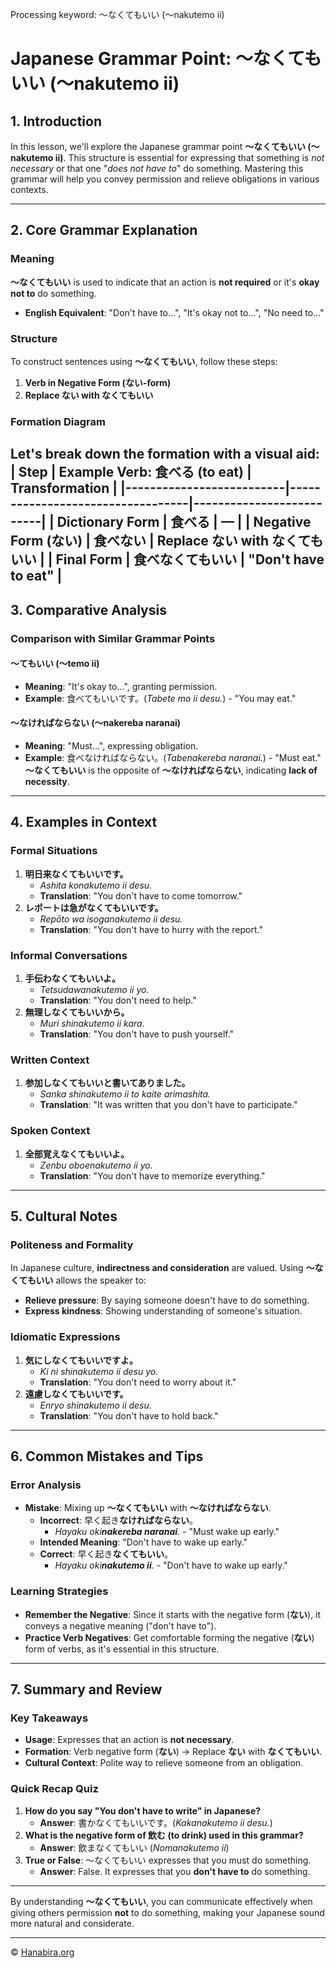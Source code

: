 Processing keyword: ～なくてもいい (〜nakutemo ii)
# Japanese Grammar Point: ～なくてもいい (〜nakutemo ii)

## 1. Introduction
In this lesson, we'll explore the Japanese grammar point **～なくてもいい (〜nakutemo ii)**. This structure is essential for expressing that something is _not necessary_ or that one "_does not have to_" do something. Mastering this grammar will help you convey permission and relieve obligations in various contexts.

---
## 2. Core Grammar Explanation
### Meaning
**～なくてもいい** is used to indicate that an action is **not required** or it's **okay not to** do something.
- **English Equivalent**: "Don't have to...", "It's okay not to...", "No need to..."
### Structure
To construct sentences using **～なくてもいい**, follow these steps:
1. **Verb in Negative Form (ない-form)**
2. **Replace ない with なくてもいい**
### Formation Diagram
Let's break down the formation with a visual aid:
| **Step**                 | **Example Verb: 食べる (to eat)** | **Transformation**       |
|--------------------------|----------------------------------|--------------------------|
| **Dictionary Form**      | 食べる                           | —                        |
| **Negative Form (ない)** | 食べない                         | Replace ない with なくてもいい |
| **Final Form**           | 食べ**なくてもいい**             | "Don't have to eat"      |
---
## 3. Comparative Analysis
### Comparison with Similar Grammar Points
#### ～てもいい (〜temo ii)
- **Meaning**: "It's okay to...", granting permission.
- **Example**: 食べてもいいです。(*Tabete mo ii desu.*) - "You may eat."
#### ～なければならない (〜nakereba naranai)
- **Meaning**: "Must...", expressing obligation.
- **Example**: 食べなければならない。(*Tabenakereba naranai.*) - "Must eat."
**～なくてもいい** is the opposite of **～なければならない**, indicating **lack of necessity**.
---
## 4. Examples in Context
### Formal Situations
1. **明日来なくてもいいです。**
   - *Ashita konakutemo ii desu.*
   - **Translation**: "You don't have to come tomorrow."
2. **レポートは急がなくてもいいです。**
   - *Repōto wa isoganakutemo ii desu.*
   - **Translation**: "You don't have to hurry with the report."
### Informal Conversations
1. **手伝わなくてもいいよ。**
   - *Tetsudawanakutemo ii yo.*
   - **Translation**: "You don't need to help."
2. **無理しなくてもいいから。**
   - *Muri shinakutemo ii kara.*
   - **Translation**: "You don't have to push yourself."
### Written Context
1. **参加しなくてもいいと書いてありました。**
   - *Sanka shinakutemo ii to kaite arimashita.*
   - **Translation**: "It was written that you don't have to participate."
### Spoken Context
1. **全部覚えなくてもいいよ。**
   - *Zenbu oboenakutemo ii yo.*
   - **Translation**: "You don't have to memorize everything."
---
## 5. Cultural Notes
### Politeness and Formality
In Japanese culture, **indirectness and consideration** are valued. Using **～なくてもいい** allows the speaker to:
- **Relieve pressure**: By saying someone doesn't have to do something.
- **Express kindness**: Showing understanding of someone's situation.
### Idiomatic Expressions
1. **気にしなくてもいいですよ。**
   - *Ki ni shinakutemo ii desu yo.*
   - **Translation**: "You don't need to worry about it."
2. **遠慮しなくてもいいです。**
   - *Enryo shinakutemo ii desu.*
   - **Translation**: "You don't have to hold back."
---
## 6. Common Mistakes and Tips
### Error Analysis
- **Mistake**: Mixing up **～なくてもいい** with **～なければならない**.
  - **Incorrect**: 早く起き**なければならない**。
    - *Hayaku oki**nakereba naranai**.* - "Must wake up early."
  - **Intended Meaning**: "Don't have to wake up early."
  - **Correct**: 早く起き**なくてもいい**。
    - *Hayaku oki**nakutemo ii**.* - "Don't have to wake up early."
### Learning Strategies
- **Remember the Negative**: Since it starts with the negative form (**ない**), it conveys a negative meaning ("don't have to").
- **Practice Verb Negatives**: Get comfortable forming the negative (**ない**) form of verbs, as it's essential in this structure.
---
## 7. Summary and Review
### Key Takeaways
- **Usage**: Expresses that an action is **not necessary**.
- **Formation**: Verb negative form (**ない**) → Replace **ない** with **なくてもいい**.
- **Cultural Context**: Polite way to relieve someone from an obligation.
### Quick Recap Quiz
1. **How do you say "You don't have to write" in Japanese?**
   - **Answer**: 書かなくてもいいです。(*Kakanakutemo ii desu.*)
2. **What is the negative form of 飲む (to drink) used in this grammar?**
   - **Answer**: 飲まなくてもいい (*Nomanakutemo ii*)
3. **True or False**: ～なくてもいい expresses that you must do something.
   - **Answer**: False. It expresses that you **don't have to** do something.
---
By understanding **～なくてもいい**, you can communicate effectively when giving others permission **not** to do something, making your Japanese sound more natural and considerate.


---

© [Hanabira.org](https://hanabira.org)
